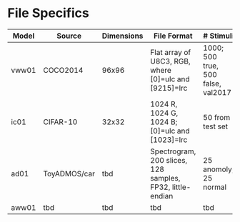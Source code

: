 # File Specifics

| Model | Source       | Dimensions | File Format                                               | # Stimuli |
| ----- | --------     | ---------- | -----------------------------------                       | --------- |
| vww01 | COCO2014     | 96x96      | Flat array of U8C3, RGB, where [0]=ulc and [9215]=lrc     | 1000; 500 true, 500 false, val2017 |
| ic01  | CIFAR-10     | 32x32      | 1024 R, 1024 G, 1024 B; [0]=ulc and [1023]=lrc            | 50 from test set       |
| ad01  | ToyADMOS/car | tbd        | Spectrogram, 200 slices, 128 samples, FP32, little-endian | 25 anomoly, 25 normal       |
| aww01 | tbd          | tbd        | tbd                                                       | tbd       |
